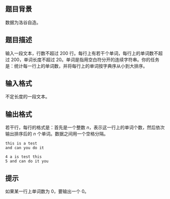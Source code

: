 ## 题目背景
数据为洛谷自造。

## 题目描述
输入一段文本，行数不超过 $200$ 行。每行上有若干个单词，每行上的单词数不超过 $200$，单词长度不超过 $20$。单词是指用空白符分开的连续字符串。你的任务是：统计每一行上的单词数，并将每行上的单词按字典序从小到大排序。

## 输入格式
不定长度的一段文本。

## 输出格式
若干行，每行的格式是：首先是一个整数 $n$，表示这一行上的单词个数，然后依次输出排序后的 $n$ 个单词。数据之间用一个空格分隔。

```input1
this is a test
and can you do it
```

```output1
4 a is test this
5 and can do it you
```

## 提示
如果某一行上单词数为 $0$，要输出一个 $0$。

